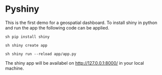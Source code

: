 # Pyshiny

This is the first demo for a geospatial dashboard.
To install shiny in python and run the app the following code can be applied.

```sh pip install shiny```

```sh shiny create app```

```sh shiny run --reload app/app.py```

The shiny app will be availabel on <http://127.0.0.1:8000/> in your local machine.
